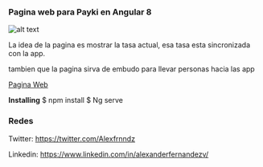 ### Pagina web para Payki en Angular 8
![alt text](https://github.com/kikoparley/Payki-App-Ionic-4/blob/master/src/assets/image/PayKi.png)

La idea de la pagina es mostrar la tasa actual, esa tasa esta sincronizada con la app.

tambien que la pagina sirva de embudo para llevar personas hacia las app



[Pagina Web](https://kikoparley.github.io/pagina-web-payki-angular/#/home)


**Installing**
$ npm install
$ Ng serve	
		

### Redes 

Twitter: <https://twitter.com/Alexfrnndz>

Linkedin: <https://www.linkedin.com/in/alexanderfernandezv/>
